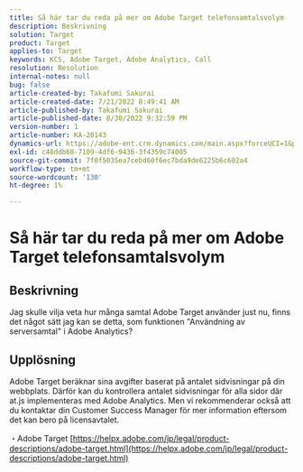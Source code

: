```yaml
---
title: Så här tar du reda på mer om Adobe Target telefonsamtalsvolym
description: Beskrivning
solution: Target
product: Target
applies-to: Target
keywords: KCS, Adobe Target, Adobe Analytics, Call
resolution: Resolution
internal-notes: null
bug: false
article-created-by: Takafumi Sakurai
article-created-date: 7/21/2022 8:49:41 AM
article-published-by: Takafumi Sakurai
article-published-date: 8/30/2022 9:32:59 PM
version-number: 1
article-number: KA-20143
dynamics-url: https://adobe-ent.crm.dynamics.com/main.aspx?forceUCI=1&pagetype=entityrecord&etn=knowledgearticle&id=7fa41b08-d208-ed11-82e4-00224808e7b0
exl-id: c48ddb68-7109-4df6-9436-3f4359c74005
source-git-commit: 7f0f5035ea7cebd60f6ec7bda9de6225b6c602a4
workflow-type: tm+mt
source-wordcount: '130'
ht-degree: 1%

---
```


# Så här tar du reda på mer om Adobe Target telefonsamtalsvolym

## Beskrivning

Jag skulle vilja veta hur många samtal Adobe Target använder just nu, finns det något sätt jag kan se detta, som funktionen &quot;Användning av serversamtal&quot; i Adobe Analytics?

## Upplösning


Adobe Target beräknar sina avgifter baserat på antalet sidvisningar på din webbplats. Därför kan du kontrollera antalet sidvisningar för alla sidor där at.js implementeras med Adobe Analytics. Men vi rekommenderar också att du kontaktar din Customer Success Manager för mer information eftersom det kan bero på licensavtalet.

・Adobe Target
[https://helpx.adobe.com/jp/legal/product-descriptions/adobe-target.html](https://helpx.adobe.com/jp/legal/product-descriptions/adobe-target.html)
